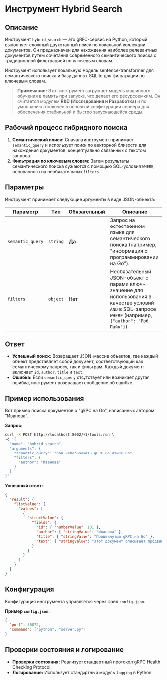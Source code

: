 # Инструмент Hybrid Search

## Описание

Инструмент `hybrid_search` — это gRPC-сервис на Python, который выполняет сложный двухэтапный поиск по локальной коллекции документов. Он предназначен для нахождения наиболее релевантных документов путем сочетания современного семантического поиска с традиционной фильтрацией по ключевым словам.

Инструмент использует локальную модель sentence-transformer для семантического поиска и базу данных SQLite для фильтрации по ключевым словам.

> **Примечание:** Этот инструмент загружает модель машинного обучения в память при запуске, что делает его ресурсоемким. Он считается модулем **R&D (Исследования и Разработка)** и по умолчанию отключен в основной конфигурации сервера для обеспечения стабильной и быстро запускающейся среды.

## Рабочий процесс гибридного поиска

1.  **Семантический поиск:** Сначала инструмент принимает `semantic_query` и использует поиск по векторной близости для нахождения документов, концептуально связанных с текстом запроса.
2.  **Фильтрация по ключевым словам:** Затем результаты семантического поиска сужаются с помощью SQL-условия `WHERE`, основанного на необязательных `filters`.

## Параметры

Инструмент принимает следующие аргументы в виде JSON-объекта:

| Параметр         | Тип      | Обязательный | Описание                                                                                                                               |
|------------------|----------|--------------|----------------------------------------------------------------------------------------------------------------------------------------|
| `semantic_query` | `string` | **Да**       | Запрос на естественном языке для семантического поиска (например, "информация о программировании на Go").                                  |
| `filters`        | `object` | Нет          | Необязательный JSON-объект с парами ключ-значение для использования в качестве условий `AND` в SQL-запросе `WHERE` (например, `{"author": "Роб Пайк"}`). |

## Ответ

*   **Успешный поиск:** Возвращает JSON-массив объектов, где каждый объект представляет собой документ, соответствующий как семантическому запросу, так и фильтрам. Каждый документ включает `id`, `author`, `title` и `text`.
*   **Ошибка:** Если `semantic_query` отсутствует или возникает другая ошибка, инструмент возвращает сообщение об ошибке.

## Пример использования

Вот пример поиска документов о "gRPC на Go", написанных автором "Иванова".

**Запрос:**

```bash
curl -X POST http://localhost:8002/v1/tools:run \
-d '{
  "name": "hybrid_search",
  "arguments": {
    "semantic_query": "Как использовать gRPC на языке Go",
    "filters": {
      "author": "Иванова"
    }
  }
}'
```

**Успешный ответ:**

```json
{
  "result": {
    "listValue": {
      "values": [
        {
          "structValue": {
            "fields": {
              "id": { "numberValue": 101 },
              "author": { "stringValue": "Иванова" },
              "title": { "stringValue": "Продвинутый gRPC на Go" },
              "text": { "stringValue": "Этот документ описывает продвинутые паттерны использования gRPC в микросервисной архитектуре на Go..." }
            }
          }
        }
      ]
    }
  }
}
```

## Конфигурация

Конфигурация инструмента управляется через файл `config.json`.

**Пример `config.json`:**
```json
{
  "port": 50072,
  "command": ["python", "server.py"]
}
```

## Проверки состояния и логирование

*   **Проверки состояния:** Реализует стандартный протокол gRPC Health Checking Protocol.
*   **Логирование:** Использует стандартный модуль `logging` в Python.